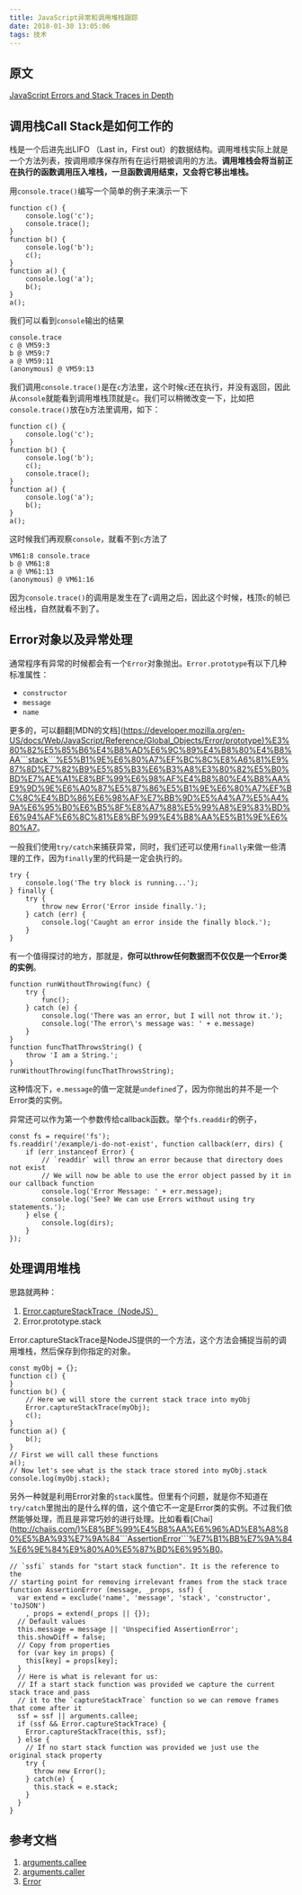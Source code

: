 ```yaml
---
title: JavaScript异常和调用堆栈跟踪
date: 2018-01-30 13:05:06
tags: 技术
---
```


原文
--

[JavaScript Errors and Stack Traces in Depth](<http://lucasfcosta.com/2017/02/17/JavaScript-Errors-and-Stack-Traces.html>)

调用栈Call Stack是如何工作的
-------------------

栈是一个后进先出LIFO （Last in，First out）的数据结构。调用堆栈实际上就是一个方法列表，按调用顺序保存所有在运行期被调用的方法。**调用堆栈会将当前正在执行的函数调用压入堆栈，一旦函数调用结束，又会将它移出堆栈。**

用```console.trace()```编写一个简单的例子来演示一下

	function c() {
		console.log('c');
		console.trace();
	}
	function b() {
		console.log('b');
		c();
	}
	function a() {
		console.log('a');
		b();
	}
	a();


我们可以看到```console```输出的结果

	console.trace
	c @ VM59:3
	b @ VM59:7
	a @ VM59:11
	(anonymous) @ VM59:13


我们调用```console.trace()```是在```c```方法里，这个时候```c```还在执行，并没有返回，因此从```console```就能看到调用堆栈顶就是```c```。我们可以稍微改变一下，比如把```console.trace()```放在```b```方法里调用，如下：

	function c() {
		console.log('c');
	}
	function b() {
		console.log('b');
		c();
		console.trace();
	}
	function a() {
		console.log('a');
		b();
	}
	a();


这时候我们再观察```console```，就看不到```c```方法了

	VM61:8 console.trace
	b @ VM61:8
	a @ VM61:13
	(anonymous) @ VM61:16


因为```console.trace()```的调用是发生在了```c```调用之后，因此这个时候，栈顶```c```的帧已经出栈，自然就看不到了。

Error对象以及异常处理
-------------

通常程序有异常的时候都会有一个```Error```对象抛出。```Error.prototype```有以下几种标准属性：


* ```constructor```
* ```message```
* ```name```


更多的，可以翻翻[MDN的文档](<https://developer.mozilla.org/en-US/docs/Web/JavaScript/Reference/Global_Objects/Error/prototype)%E3%80%82%E5%85%B6%E4%B8%AD%E6%9C%89%E4%B8%80%E4%B8%AA```stack```%E5%B1%9E%E6%80%A7%EF%BC%8C%E8%A6%81%E9%87%8D%E7%82%B9%E5%85%B3%E6%B3%A8%E3%80%82%E5%B0%BD%E7%AE%A1%E8%BF%99%E6%98%AF%E4%B8%80%E4%B8%AA%E9%9D%9E%E6%A0%87%E5%87%86%E5%B1%9E%E6%80%A7%EF%BC%8C%E4%BD%86%E6%98%AF%E7%BB%9D%E5%A4%A7%E5%A4%9A%E6%95%B0%E6%B5%8F%E8%A7%88%E5%99%A8%E9%83%BD%E6%94%AF%E6%8C%81%E8%BF%99%E4%B8%AA%E5%B1%9E%E6%80%A7>。

一般我们使用```try/catch```来捕获异常，同时，我们还可以使用```finally```来做一些清理的工作，因为```finally```里的代码是一定会执行的。

	try {
		console.log('The try block is running...');
	} finally {
		try {
			throw new Error('Error inside finally.');
		} catch (err) {
			console.log('Caught an error inside the finally block.');
		}
	}


有一个值得探讨的地方，那就是，**你可以throw任何数据而不仅仅是一个Error类的实例**。

	function runWithoutThrowing(func) {
		try {
			func();
		} catch (e) {
			console.log('There was an error, but I will not throw it.');
			console.log('The error\'s message was: ' + e.message)
		}
	}
	function funcThatThrowsString() {
		throw 'I am a String.';
	}
	runWithoutThrowing(funcThatThrowsString);


这种情况下，```e.message```的值一定就是```undefined```了，因为你抛出的并不是一个Error类的实例。

异常还可以作为第一个参数传给callback函数。举个```fs.readdir```的例子，

	const fs = require('fs');
	fs.readdir('/example/i-do-not-exist', function callback(err, dirs) {
		if (err instanceof Error) {
			// `readdir` will throw an error because that directory does not exist
			// We will now be able to use the error object passed by it in our callback function
			console.log('Error Message: ' + err.message);
			console.log('See? We can use Errors without using try statements.');
		} else {
			console.log(dirs);
		}
	});


处理调用堆栈
------

思路就两种：


1. [Error.captureStackTrace（NodeJS）](<https://nodejs.org/api/errors.html#errors_error_capturestacktrace_targetobject_constructoropt>)
2. Error.prototype.stack


Error.captureStackTrace是NodeJS提供的一个方法，这个方法会捕捉当前的调用堆栈，然后保存到你指定的对象。

	const myObj = {};
	function c() {
	}
	function b() {
		// Here we will store the current stack trace into myObj
		Error.captureStackTrace(myObj);
		c();
	}
	function a() {
		b();
	}
	// First we will call these functions
	a();
	// Now let's see what is the stack trace stored into myObj.stack
	console.log(myObj.stack);


另外一种就是利用Error对象的```stack```属性。但里有个问题，就是你不知道在```try/catch```里抛出的是什么样的值，这个值它不一定是Error类的实例。不过我们依然能够处理，而且是非常巧妙的进行处理。比如看看[Chai](<http://chaijs.com/)%E8%BF%99%E4%B8%AA%E6%96%AD%E8%A8%80%E5%BA%93%E7%9A%84```AssertionError```%E7%B1%BB%E7%9A%84%E6%9E%84%E9%80%A0%E5%87%BD%E6%95%B0>。

	// `ssfi` stands for "start stack function". It is the reference to the
	// starting point for removing irrelevant frames from the stack trace
	function AssertionError (message, _props, ssf) {
	  var extend = exclude('name', 'message', 'stack', 'constructor', 'toJSON')
		, props = extend(_props || {});
	  // Default values
	  this.message = message || 'Unspecified AssertionError';
	  this.showDiff = false;
	  // Copy from properties
	  for (var key in props) {
		this[key] = props[key];
	  }
	  // Here is what is relevant for us:
	  // If a start stack function was provided we capture the current stack trace and pass
	  // it to the `captureStackTrace` function so we can remove frames that come after it
	  ssf = ssf || arguments.callee;
	  if (ssf && Error.captureStackTrace) {
		Error.captureStackTrace(this, ssf);
	  } else {
		// If no start stack function was provided we just use the original stack property
		try {
		  throw new Error();
		} catch(e) {
		  this.stack = e.stack;
		}
	  }
	}


参考文档
----


1. [arguments.callee](<https://developer.mozilla.org/en-US/docs/Web/JavaScript/Reference/Functions/arguments/callee>)
2. [arguments.caller](<https://developer.mozilla.org/en-US/docs/Web/JavaScript/Reference/Functions/arguments/caller>)
3. [Error](<https://developer.mozilla.org/en-US/docs/Web/JavaScript/Reference/Global_Objects/Error>)

